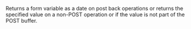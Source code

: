 ﻿Returns a form variable as a date on post back operations or returns the specified value on a non-POST operation or if the value is not part of the POST buffer.